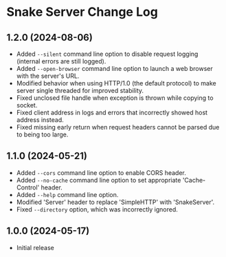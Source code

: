 # Snake Server Change Log

## 1.2.0 (2024-08-06)

- Added `--silent` command line option to disable request logging (internal errors are still logged).
- Added `--open-browser` command line option to launch a web browser with the server's URL.
- Modified behavior when using HTTP/1.0 (the default protocol) to make server single threaded for improved stability.
- Fixed unclosed file handle when exception is thrown while copying to socket.
- Fixed client address in logs and errors that incorrectly showed host address instead.
- Fixed missing early return when request headers cannot be parsed due to being too large.

## 1.1.0 (2024-05-21)

- Added `--cors` command line option to enable CORS header.
- Added `--no-cache` command line option to set appropriate 'Cache-Control' header.
- Added `--help` command line option.
- Modified 'Server' header to replace 'SimpleHTTP' with 'SnakeServer'.
- Fixed `--directory` option, which was incorrectly ignored.

## 1.0.0 (2024-05-17)

- Initial release
